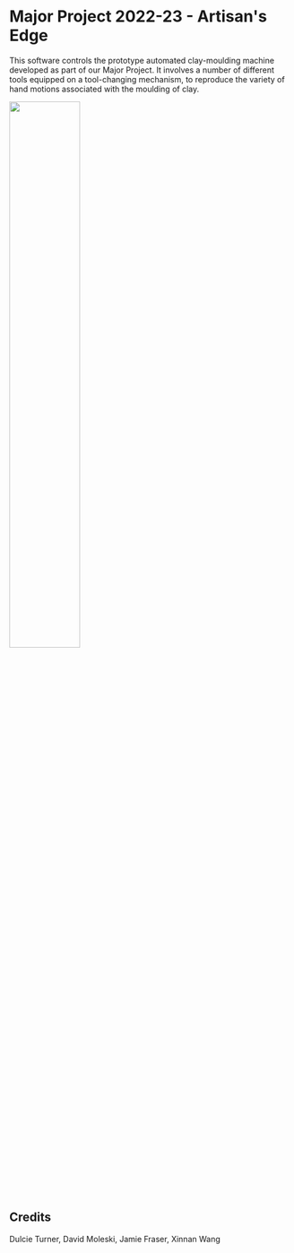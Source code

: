 # Major Project 2022-23 - Artisan's Edge

This software controls the prototype automated clay-moulding machine developed as part of our Major Project. It involves a number of different tools equipped on a tool-changing mechanism, to reproduce the variety of hand motions associated with the moulding of clay.

<img src="https://github.com/user-attachments/assets/438ca44c-a407-4886-8dd2-1234dd97395d" style="width:50%"></img>

## Credits
Dulcie Turner, David Moleski, Jamie Fraser, Xinnan Wang
